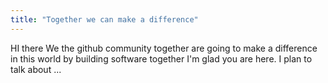 ```yaml
---
title: "Together we can make a difference"
---
```

HI there
We the github community together are going to make a difference in this world by building software together
I'm glad you are here. I plan to talk about ...
